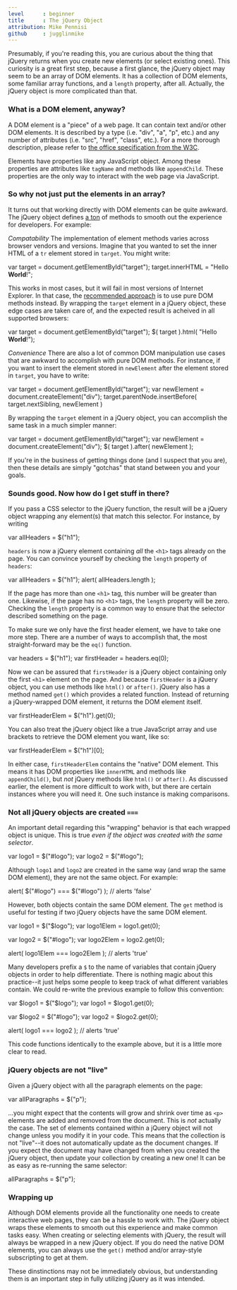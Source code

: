 ```yaml
---
level      : beginner
title      : The jQuery Object
attribution: Mike Pennisi
github     : jugglinmike
---
```

Presumably, if you're reading this, you are curious about the thing that jQuery returns when you create new elements (or select existing ones).
This curiosity is a great first step, because a first glance, the jQuery object may seem to be an array of DOM elements.
It has a collection of DOM elements, some familiar array functions, and a `length` property, after all.
Actually, the jQuery object is more complicated than that.

### What is a DOM element, anyway?

A DOM element is a "piece" of a web page.
It can contain text and/or other DOM elements.
It is described by a type (i.e. "div", "a", "p", etc.) and any number of attributes (i.e. "src", "href", "class", etc.).
For a more thorough description, please refer to [the office specification from the W3C](http://www.w3.org/TR/DOM-Level-2-Core/core.html#ID-745549614).

Elements have properties like any JavaScript object.
Among these properties are attributes like `tagName` and methods like `appendChild`.
These properties are the only way to interact with the web page via JavaScript.

### So why not just put the elements in an array?

It turns out that working directly with DOM elements can be quite awkward.
The jQuery object defines [a ton](http://api.jquery.com/) of methods to smooth out the experience for developers.
For example:

*Compatability*
The implementation of element methods varies across browser vendors and versions.
Imagine that you wanted to set the inner HTML of a `tr` element stored in `target`. You might write:

<javascript caption="Setting the inner HTML with the native DOM API">
var target = document.getElementById("target");
target.innerHTML = "<td>Hello <b>World</b>!</td>";
</javascript>

This works in most cases, but it will fail in most versions of Internet Explorer.
In that case, the [recommended approach](http://www.quirksmode.org/dom/w3c_html.html) is to use pure DOM methods instead.
By wrapping the `target` element in a jQuery object, these edge cases are taken care of, and the expected result is acheived in all supported browsers:

<javascript caption="Setting the inner HTML with jQuery">
var target = document.getElementById("target");
$( target ).html( "<td>Hello <b>World</b>!</td>");
</javascript>

*Convenience*
There are also a lot of common DOM manipulation use cases that are awkward to accomplish with pure DOM methods.
For instance, if you want to insert the element stored in `newElement` after the element stored in `target`, you have to write:

<javascript caption="Inserting a new element after another with the native DOM API">
var target = document.getElementById("target");
var newElement = document.createElement("div");
target.parentNode.insertBefore( target.nextSibling, newElement )
</javascript>

By wrapping the `target` element in a jQuery object, you can accomplish the same task in a much simpler manner:

<javascript caption="Inserting a new element after another with jQuery">
var target = document.getElementById("target");
var newElement = document.createElement("div");
$( target ).after( newElement );
</javascript>

If you're in the business of getting things done (and I suspect that you are), then these details are simply "gotchas" that stand between you and your goals.

### Sounds good. Now how do I get stuff in there?

If you pass a CSS selector to the jQuery function, the result will be a jQuery object wrapping any element(s) that match this selector.
For instance, by writing

<javascript caption="Selecting all 'h1' tags">
var allHeaders = $("h1");
</javascript>

`headers` is now a jQuery element containing *all* the `<h1>` tags already on the page.
You can convince yourself by checking the `length` property of `headers`:

<javascript caption="Viewing the number of 'h1' tags on the page">
var allHeaders = $("h1");
alert( allHeaders.length );
</javascript>

If the page has more than one `<h1>` tag, this number will be greater than one.
Likewise, if the page has no `<h1>` tags, the `length` property will be zero.
Checking the `length` property is a common way to ensure that the selector described something on the page.

To make sure we only have the first header element, we have to take one more step.
There are a number of ways to accomplish that, the most straight-forward may be the `eq()` function.

<javascript caption="Selecting only the first 'h1' element on the page (in a jQuery object)">
var headers = $("h1");
var firstHeader = headers.eq(0);
</javascript>

Now we can be assured that `firstHeader` is a jQuery object containing only the first `<h1>` element on the page.
And because `firstHeader` is a jQuery object, you can use methods like `html()` or `after()`.
jQuery also has a method named `get()` which provides a related function.
Instead of returning a jQuery-wrapped DOM element, it returns the DOM element itself.

<javascript caption="Selecting only the first 'h1' element on the page">
var firstHeaderElem = $("h1").get(0);
</javascript>

You can also treat the jQuery object like a true JavaScript array and use brackets to retrieve the DOM element you want, like so:

<javascript caption="Selecting only the first 'h1' element on the page (alternate approach)">
var firstHeaderElem = $("h1")[0];
</javascript>

In either case, `firstHeaderElem` contains the "native" DOM element.
This means it has DOM properties like `innerHTML` and methods like `appendChild()`, but *not* jQuery methods like `html()` or `after()`.
As discussed earlier, the element is more difficult to work with, but there are certain instances where you will need it.
One such instance is making comparisons.

### Not all jQuery objects are created `===`

An important detail regarding this "wrapping" behavior is that each wrapped object is unique.
This is true *even if the object was created with the same selector*.

<javascript caption="Creating two jQuery objects for the same element">
var logo1 = $("#logo");
var logo2 = $("#logo");
</javascript>

Although `logo1` and `logo2` are created in the same way (and wrap the same DOM element), they are not the same object.
For example:

<javascript caption="Comparing jQuery object">
alert( $("#logo") === $("#logo") ); // alerts 'false'
</javascript>

However, both objects contain the same DOM element.
The `get` method is useful for testing if two jQuery objects have the same DOM element.

<javascript caption="Comparing DOM elements">
var logo1 = $("$logo");
var logo1Elem = logo1.get(0);

var logo2 = $("#logo");
var logo2Elem = logo2.get(0);

alert( logo1Elem === logo2Elem ); // alerts 'true'
</javascript>

Many developers prefix a `$` to the name of variables that contain jQuery objects in order to help differentiate.
There is nothing magic about this practice--it just helps some people to keep track of what different variables contain.
We could re-write the previous example to follow this convention:

<javascript caption="Comparing DOM elements (with more readable variable names)">
var $logo1 = $("$logo");
var logo1 = $logo1.get(0);

var $logo2 = $("#logo");
var logo2 = $logo2.get(0);

alert( logo1 === logo2 ); // alerts 'true'
</javascript>

This code functions identically to the example above, but it is a little more clear to read.

### jQuery objects are not "live"

Given a jQuery object with all the paragraph elements on the page:

<javascript caption="Selecting all 'p' elements on the page">
var allParagraphs = $("p");
</javascript>

...you might expect that the contents will grow and shrink over time as `<p>` elements are added and removed from the document.
This is *not* actually the case.
The set of elements contained within a jQuery object will not change unless you modify it in your code.
This means that the collection is not "live"--it does not automatically update as the document changes.
If you expect the document may have changed from when you created the jQuery object, then update your collection by creating a new one!
It can be as easy as re-running the same selector:

<javascript caption="Updating the selection">
allParagraphs = $("p");
</javascript>

### Wrapping up

Although DOM elements provide all the functionality one needs to create interactive web pages, they can be a hassle to work with.
The jQuery object wraps these elements to smooth out this experience and make common tasks easy.
When creating or selecting elements with jQuery, the result will always be wrapped in a new jQuery object.
If you do need the native DOM elements, you can always use the `get()` method and/or array-style subscripting to get at them.

These dinstinctions may not be immediately obvious, but understanding them is an important step in fully utilizing jQuery as it was intended.
